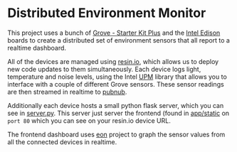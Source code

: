 # Distributed Environment Monitor

This project uses a bunch of [Grove - Starter Kit Plus][grove-kit-link] and the [Intel Edison][edison-link] boards to create a distributed set of environment sensors that all report to a realtime dashboard.

All of the devices are managed using [resin.io](https://resin.io/), which allows us to deploy new code updates to them simultaneously. Each device logs light, temperature and noise levels, using the Intel [UPM][upm-link] library that allows you to interface with a couple of different Grove sensors. These sensor readings are then streamed in realtime to [pubnub](pubnub-link).

Additionally each device hosts a small python flask server, which you can see in [server.py](/app/server.py). This server just server the frontend (found in [app/static](/app/static) on `port 80` which you can see on your resin.io device URL.

The frontend dashboard uses [eon](eon-link) project to graph the sensor values from all the connected devices in realtime.

[upm-link]:https://github.com/intel-iot-devkit/upm.git
[edison-link]:http://www.intel.co.uk/content/www/uk/en/do-it-yourself/edison.html
[grove-kit-link]:http://www.seeedstudio.com/depot/Grove-starter-kit-plus-Intel-IoT-Edition-for-Intel-Galileo-Gen-2-and-Edison-p-1978.html
[resin-signup]:https://dashboard.resin.io/signup
[getting-started-link]:http://docs.resin.io/#/pages/installing/gettingStarted-Edison.md
[pubnub-link]:https://www.pubnub.com/
[eon-link]:https://github.com/pubnub/eon-chart
